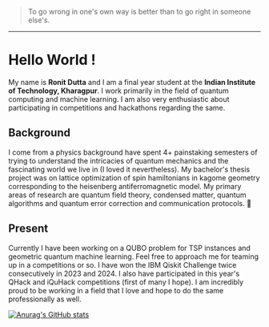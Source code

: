 > To go wrong in one's own way is better than to go right in someone else's.

---
# Hello World !

My name is **Ronit Dutta** and I am a final year student at the **Indian Institute of Technology, Kharagpur**. I work primarily in the field of quantum computing and machine learning. I am also very enthusiastic about participating in competitions and hackathons regarding the same. 

## Background

I come from a physics background have spent 4+ painstaking semesters of trying to understand the intricacies of quantum mechanics and the fascinating world we live in (I loved it nevertheless). My bachelor's thesis project was on lattice optimization of spin hamiltonians in kagome geometry corresponding to the heisenberg antiferromagnetic model. My primary areas of research are quantum field theory, condensed matter, quantum algorithms and quantum error correction and communication protocols. 🙂

## Present

Currently I have been working on a QUBO problem for TSP instances and geometric quantum machine learning. Feel free to approach me for teaming up in a competitions or so. I have won the IBM Qiskit Challenge twice consecutively in 2023 and 2024. I also have participated in this year's QHack and iQuHack competitions (first of many I hope). I am incredibly proud to be working in a field that I love and hope to do the same professionally as well.

[![Anurag's GitHub stats](https://github-readme-stats.vercel.app/api?username=anuraghazra)](https://github.com/anuraghazra/github-readme-stats)
